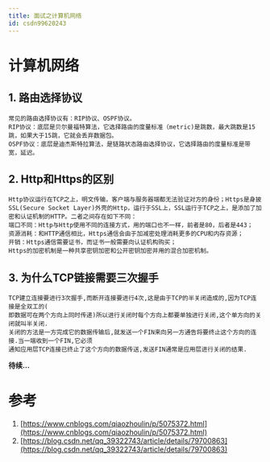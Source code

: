 ```yaml
---
title: 面试之计算机网络
id: csdn99620243
---
```


# 计算机网络

## 1\. 路由选择协议

```
常见的路由选择协议有：RIP协议、OSPF协议。
RIP协议：底层是贝尔曼福特算法，它选择路由的度量标准（metric)是跳数，最大跳数是15跳，如果大于15跳，它就会丢弃数据包。
OSPF协议：底层是迪杰斯特拉算法，是链路状态路由选择协议，它选择路由的度量标准是带宽，延迟。 
```

## 2\. Http和Https的区别

```
Http协议运行在TCP之上，明文传输，客户端与服务器端都无法验证对方的身份；Https是身披SSL(Secure Socket Layer)外壳的Http，运行于SSL上，SSL运行于TCP之上，是添加了加密和认证机制的HTTP。二者之间存在如下不同：
端口不同：Http与Http使用不同的连接方式，用的端口也不一样，前者是80，后者是443；
资源消耗：和HTTP通信相比，Https通信会由于加减密处理消耗更多的CPU和内存资源；
开销：Https通信需要证书，而证书一般需要向认证机构购买； 
Https的加密机制是一种共享密钥加密和公开密钥加密并用的混合加密机制。 
```

## 3\. 为什么TCP链接需要三次握手

```
TCP建立连接要进行3次握手,而断开连接要进行4次,这是由于TCP的半关闭造成的,因为TCP连接是全双工的(
即数据可在两个方向上同时传递)所以进行关闭时每个方向上都要单独进行关闭,这个单方向的关闭就叫半关闭.
关闭的方法是一方完成它的数据传输后,就发送一个FIN来向另一方通告将要终止这个方向的连接.当一端收到一个FIN,它必须
通知应用层TCP连接已终止了这个方向的数据传送,发送FIN通常是应用层进行关闭的结果. 
```

**待续…**

# 参考

1.  [https://www.cnblogs.com/qiaozhoulin/p/5075372.html](https://www.cnblogs.com/qiaozhoulin/p/5075372.html)
2.  [https://blog.csdn.net/qq_39322743/article/details/79700863](https://blog.csdn.net/qq_39322743/article/details/79700863)